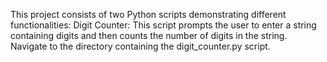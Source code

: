This project consists of two Python scripts demonstrating different functionalities:
Digit Counter: This script prompts the user to enter a string containing digits and then counts the number of digits in the string.
Navigate to the directory containing the digit_counter.py script.

